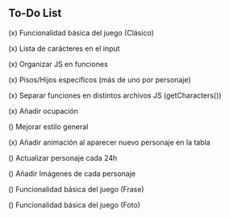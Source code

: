 ## To-Do List

(x) Funcionalidad básica del juego (Clásico)

(x) Lista de carácteres en el input

(x) Organizar JS en funciones

(x) Pisos/Hijos específicos (más de uno por personaje)

(x) Separar funciones en distintos archivos JS (getCharacters())

(x) Añadir ocupación

() Mejorar estilo general

(x) Añadir animación al aparecer nuevo personaje en la tabla

() Actualizar personaje cada 24h

() Añadir Imágenes de cada personaje

() Funcionalidad básica del juego (Frase)

() Funcionalidad básica del juego (Foto)
